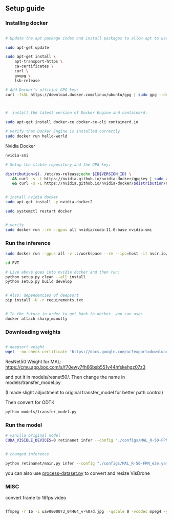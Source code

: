 ## Setup guide


### Installing docker

```bash

# Update the apt package index and install packages to allow apt to use a repository over HTTPS

sudo apt-get update 

sudo apt-get install \
    apt-transport-https \
    ca-certificates \
    curl \
    gnupg \
    lsb-release

# Add Docker’s official GPG key:
curl -fsSL https://download.docker.com/linux/ubuntu/gpg | sudo gpg --dearmor -o /usr/share/keyrings/docker-archive-keyring.gpg



#  install the latest version of Docker Engine and containerd:

sudo apt-get install docker-ce docker-ce-cli containerd.io

# Verify that Docker Engine is installed correctly
sudo docker run hello-world

```


Nvidia Docker

```bash
nvidia-smi

# Setup the stable repository and the GPG key:

distribution=$(. /etc/os-release;echo $ID$VERSION_ID) \
   && curl -s -L https://nvidia.github.io/nvidia-docker/gpgkey | sudo apt-key add - \
   && curl -s -L https://nvidia.github.io/nvidia-docker/$distribution/nvidia-docker.list | sudo tee /etc/apt/sources.list.d/nvidia-docker.list


# install nvidia docker
sudo apt-get install -y nvidia-docker2

sudo systemctl restart docker


# verify
sudo docker run --rm --gpus all nvidia/cuda:11.0-base nvidia-smi
```


### Run the inference

```bash
sudo docker run --gpus all -v .:/workspace --rm --ipc=host -it nvcr.io/nvidia/pytorch:19.10-py3

cd PVT

# Live above goes into nvidia docker and then run:
python setup.py clean --all install
python setup.py build develop


# Also: dependencies of deepsort
pip install -U -r requirements.txt


# In the future in order to get back to docker  you can use:
docker attach sharp_mcnulty 
```


### Downloading weights


```bash

# deepsort weight
wget --no-check-certificate 'https://docs.google.com/uc?export=download&id=1_qwTWdzT9dWNudpusgKavj_4elGgbkUN' -O ckpt.t7 -P  retinanet/deep_sort_pytorch/deep_sort/deep/checkpoint/

```

ResNet50 Weight for MAL:
https://cmu.app.box.com/s/f70ewy7fh66bsb551v44hfskehgz07z3



and put it in models/resnet50/. Then change the name in models/transfer_model.py 

(I made slight adjustment to original transfer_model for better path control)


Then convert for  ODTK 

```bash
python models/transfer_model.py
```


### Run the model

```bash
# vanilla original model
CUDA_VISIBLE_DEVICES=0 retinanet infer --config "./configs/MAL_R-50-FPN_e2e.yaml"  --images ./COCO-DATASET-2017/val2017/   --annotations ./COCO-DATASET-2017/annotations/instances_val2017.json --batch=1


# changed inference

python retinanet/main.py infer --config "./configs/MAL_R-50-FPN_e2e.yaml"  --images ./COCO-DATASET-2017/val2017/   --annotations ./COCO-DATASET-2017/annotations/instances_val2017.json --batch=1


```

you can also use [process-dataset.py](./process-dataset.py) to convert and resize VisDrone



### MISC

convert frame to 16fps video

```bash

ffmpeg -r 16 -i uav0000073_04464_v-%07d.jpg  -qscale 0 -vcodec mpeg4 -y ../../MOT-output.mp4

```
